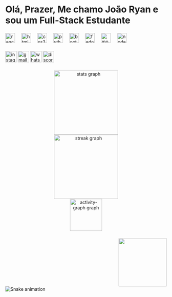 <h1 align="left">Olá, Prazer, Me chamo João Ryan e sou um Full-Stack Estudante</h1>

###

<div align="left">
  <img src="https://cdn.jsdelivr.net/gh/devicons/devicon/icons/react/react-original-wordmark.svg" height="30" alt="react logo"  />
  <img width="12" />
  <img src="https://cdn.jsdelivr.net/gh/devicons/devicon/icons/html5/html5-original.svg" height="30" alt="html5 logo"  />
  <img width="12" />
  <img src="https://cdn.jsdelivr.net/gh/devicons/devicon/icons/css3/css3-original.svg" height="30" alt="css3 logo"  />
  <img width="12" />
  <img src="https://cdn.jsdelivr.net/gh/devicons/devicon/icons/python/python-original.svg" height="30" alt="python logo"  />
  <img width="12" />
  <img src="https://cdn.jsdelivr.net/gh/devicons/devicon/icons/bootstrap/bootstrap-original.svg" height="30" alt="bootstrap logo"  />
  <img width="12" />
  <img src="https://cdn.jsdelivr.net/gh/devicons/devicon/icons/fedora/fedora-plain.svg" height="30" alt="fedora logo"  />
  <img width="12" />
  <img src="https://cdn.jsdelivr.net/gh/devicons/devicon/icons/mongodb/mongodb-plain.svg" height="30" alt="mongodb logo"  />
  <img width="12" />
  <img src="https://cdn.jsdelivr.net/gh/devicons/devicon/icons/nodejs/nodejs-original-wordmark.svg" height="30" alt="nodejs logo"  />
</div>

###

<div align="left">
  <img src="https://img.shields.io/static/v1?message=Instagram&logo=instagram&label=&color=E4405F&logoColor=white&labelColor=&style=for-the-badge" height="35" alt="instagram logo"  />
  <img src="https://img.shields.io/static/v1?message=Gmail&logo=gmail&label=&color=D14836&logoColor=white&labelColor=&style=for-the-badge" height="35" alt="gmail logo"  />
  <img src="https://img.shields.io/static/v1?message=Whatsapp&logo=whatsapp&label=&color=25D366&logoColor=white&labelColor=&style=for-the-badge" height="35" alt="whatsapp logo"  />
  <img src="https://img.shields.io/static/v1?message=Discord&logo=discord&label=&color=7289DA&logoColor=white&labelColor=&style=for-the-badge" height="35" alt="discord logo"  />
</div>

###

<div align="center">
  <img src="https://github-readme-stats.vercel.app/api?username=joao-ryan&hide_title=false&hide_rank=false&show_icons=true&include_all_commits=false&count_private=false&disable_animations=false&theme=dark&locale=pt-br&hide_border=true&custom_title=Estat%C3%ADsticas%20de%20Jo%C3%A3o%20Ryan" height="200" alt="stats graph" /> <br>
  <img src="https://streak-stats.demolab.com?user=joao-ryan&locale=pt-br&mode=daily&theme=dark&hide_border=true&border_radius=20&date_format=M%20j%5B,%20Y%5D" height="200" alt="streak graph" /> <br>
  <img src="https://github-readme-activity-graph.vercel.app/graph?username=joao-ryan&custom_title=Grafico%20de%20Jo%C3%A3o%20Ryan&theme=redical&radius=20&hide_border=true&hide_title=false&area=false" height="100" alt="activity-graph graph"  />
</div>

###

<img align="right" height="150" src="https://media2.giphy.com/media/v1.Y2lkPTc5MGI3NjExbm1jM2N6dHFjNTNpanE4cHF0czZ5MTA3bGlxa3Yxam1qN3llMXh6NyZlcD12MV9pbnRlcm5hbF9naWZfYnlfaWQmY3Q9Zw/37IzUsLdfChayL5uyA/giphy.gif"  />

###

<br clear="both">

<img src="https://raw.githubusercontent.com/joao-ryan/joao-ryan/output/snake.svg" alt="Snake animation" />

###
